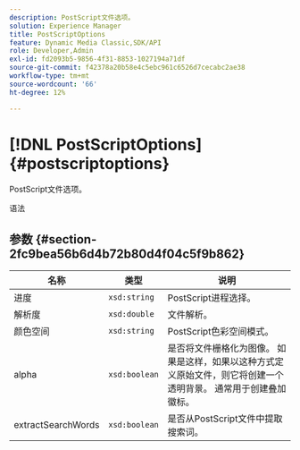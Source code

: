```yaml
---
description: PostScript文件选项。
solution: Experience Manager
title: PostScriptOptions
feature: Dynamic Media Classic,SDK/API
role: Developer,Admin
exl-id: fd2093b5-9856-4f31-8853-1027194a71df
source-git-commit: f42378a20b58e4c5ebc961c6526d7cecabc2ae38
workflow-type: tm+mt
source-wordcount: '66'
ht-degree: 12%

---
```


# [!DNL PostScriptOptions]{#postscriptoptions}

PostScript文件选项。

语法

## 参数 {#section-2fc9bea56b6d4b72b80d4f04c5f9b862}

| 名称 | 类型 | 说明 |
|---|---|---|
| 进度 | `xsd:string` | PostScript进程选择。 |
| 解析度 | `xsd:double` | 文件解析。 |
| 颜色空间 | `xsd:string` | PostScript色彩空间模式。 |
| alpha | `xsd:boolean` | 是否将文件栅格化为图像。 如果是这样，如果以这种方式定义原始文件，则它将创建一个透明背景。 通常用于创建叠加徽标。 |
| extractSearchWords | `xsd:boolean` | 是否从PostScript文件中提取搜索词。 |
